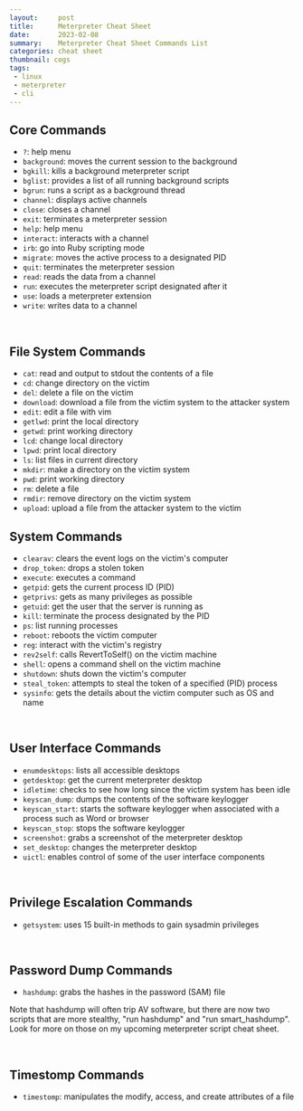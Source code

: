 ```yaml
---
layout:     post
title:      Meterpreter Cheat Sheet
date:       2023-02-08
summary:    Meterpreter Cheat Sheet Commands List 
categories: cheat sheet
thumbnail: cogs
tags:
 - linux
 - meterpreter
 - cli
---
```



## Core Commands

* `?`: help menu
* `background`: moves the current session to the background
* `bgkill`: kills a background meterpreter script
* `bglist`: provides a list of all running background scripts
* `bgrun`: runs a script as a background thread
* `channel`: displays active channels
* `close`: closes a channel
* `exit`: terminates a meterpreter session
* `help`: help menu
* `interact`: interacts with a channel
* `irb`: go into Ruby scripting mode
* `migrate`: moves the active process to a designated PID
* `quit`: terminates the meterpreter session
* `read`: reads the data from a channel
* `run`: executes the meterpreter script designated after it
* `use`: loads a meterpreter extension
* `write`: writes data to a channel

​

## File System Commands

* `cat`: read and output to stdout the contents of a file
* `cd`: change directory on the victim
* `del`: delete a file on the victim
* `download`: download a file from the victim system to the attacker system
* `edit`: edit a file with vim
* `getlwd`: print the local directory
* `getwd`: print working directory
* `lcd`: change local directory
* `lpwd`: print local directory
* `ls`: list files in current directory
* `mkdir`: make a directory on the victim system
* `pwd`: print working directory
* `rm`: delete a file
* `rmdir`: remove directory on the victim system
* `upload`: upload a file from the attacker system to the victim



## System Commands

* `clearav`: clears the event logs on the victim's computer
* `drop_token`: drops a stolen token
* `execute`: executes a command
* `getpid`: gets the current process ID (PID)
* `getprivs`: gets as many privileges as possible
* `getuid`: get the user that the server is running as
* `kill`: terminate the process designated by the PID
* `ps`: list running processes
* `reboot`: reboots the victim computer
* `reg`: interact with the victim's registry
* `rev2self`: calls RevertToSelf() on the victim machine
* `shell`: opens a command shell on the victim machine
* `shutdown`: shuts down the victim's computer
* `steal_token`: attempts to steal the token of a specified (PID) process
* `sysinfo`: gets the details about the victim computer such as OS and name

​

## User Interface Commands

* `enumdesktops`: lists all accessible desktops
* `getdesktop`: get the current meterpreter desktop
* `idletime`: checks to see how long since the victim system has been idle
* `keyscan_dump`: dumps the contents of the software keylogger
* `keyscan_start`: starts the software keylogger when associated with a process such as Word or browser
* `keyscan_stop`: stops the software keylogger
* `screenshot`: grabs a screenshot of the meterpreter desktop
* `set_desktop`: changes the meterpreter desktop
* `uictl`: enables control of some of the user interface components

​

## Privilege Escalation Commands
* `getsystem`: uses 15 built-in methods to gain sysadmin privileges

​

## Password Dump Commands

* `hashdump`: grabs the hashes in the password (SAM) file

 Note that hashdump will often trip AV software, but there are now two scripts that are more stealthy, "run hashdump" and "run smart_hashdump". Look for more on those on my upcoming meterpreter script cheat sheet.

​

## Timestomp Commands
* `timestomp`: manipulates the modify, access, and create attributes of a file